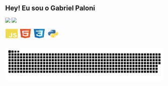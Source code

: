 ## Hey! Eu sou o Gabriel Paloni

<div>
  <a href="https://github.com/gabrielpaloni" style="text-decoration: none;">
  <img height="180em" src="https://github-readme-stats.vercel.app/api?username=gabrielpaloni&show_icons=true&theme=dark&include_all_commits=true&count_private=true"/>
  <img height="165em" src="https://github-readme-stats.vercel.app/api/top-langs/?username=gabrielpaloni&layout=compact&langs_count=16&theme=dark"/>
</div>
    
<div style="display: inline_block"><br>
  <img align="center" alt="Rafa-Js" height="30" width="40" src="https://raw.githubusercontent.com/devicons/devicon/master/icons/javascript/javascript-plain.svg">
  <img align="center" alt="Rafa-HTML" height="30" width="40" src="https://raw.githubusercontent.com/devicons/devicon/master/icons/html5/html5-original.svg">
  <img align="center" alt="Rafa-CSS" height="30" width="40" src="https://raw.githubusercontent.com/devicons/devicon/master/icons/css3/css3-original.svg">
  <img align="center" alt="Rafa-Python" height="30" width="40" src="https://raw.githubusercontent.com/devicons/devicon/master/icons/python/python-original.svg">
</div>

##

<picture>
  <source media="(prefers-color-scheme: dark)" srcset="https://raw.githubusercontent.com/gabrielpaloni/gabrielpaloni/output/github-contribution-grid-snake-dark.svg">
  <source media="(prefers-color-scheme: light)" srcset="https://raw.githubusercontent.com/gabrielpaloni/gabrielpaloni/output/github-contribution-grid-snake.svg">
  <img alt="github contribution grid snake animation" src="https://raw.githubusercontent.com/gabrielpaloni/gabrielpaloni/output/github-contribution-grid-snake.svg">
</picture>
